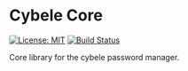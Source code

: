 # Cybele Core

[![License: MIT](https://img.shields.io/badge/License-MIT-yellow.svg)](https://opensource.org/licenses/MIT)
[![Build Status](https://github.com/cybele-labs/cybele-core/workflows/Build%20&%20Test/badge.svg)](https://github.com/cybele-labs/cybele-core/actions?query=workflow%3A%22Build+%26+Test%22)

Core library for the cybele password manager.
